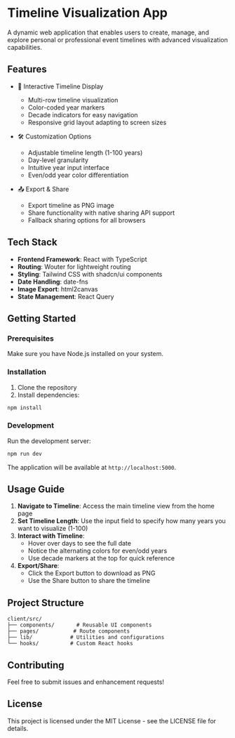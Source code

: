 # Timeline Visualization App

A dynamic web application that enables users to create, manage, and explore personal or professional event timelines with advanced visualization capabilities.

## Features

- 📅 Interactive Timeline Display
  - Multi-row timeline visualization
  - Color-coded year markers
  - Decade indicators for easy navigation
  - Responsive grid layout adapting to screen sizes

- 🛠 Customization Options
  - Adjustable timeline length (1-100 years)
  - Day-level granularity
  - Intuitive year input interface
  - Even/odd year color differentiation

- 📤 Export & Share
  - Export timeline as PNG image
  - Share functionality with native sharing API support
  - Fallback sharing options for all browsers

## Tech Stack

- **Frontend Framework**: React with TypeScript
- **Routing**: Wouter for lightweight routing
- **Styling**: Tailwind CSS with shadcn/ui components
- **Date Handling**: date-fns
- **Image Export**: html2canvas
- **State Management**: React Query

## Getting Started

### Prerequisites

Make sure you have Node.js installed on your system.

### Installation

1. Clone the repository
2. Install dependencies:
```bash
npm install
```

### Development

Run the development server:
```bash
npm run dev
```

The application will be available at `http://localhost:5000`.

## Usage Guide

1. **Navigate to Timeline**: Access the main timeline view from the home page
2. **Set Timeline Length**: Use the input field to specify how many years you want to visualize (1-100)
3. **Interact with Timeline**:
   - Hover over days to see the full date
   - Notice the alternating colors for even/odd years
   - Use decade markers at the top for quick reference
4. **Export/Share**:
   - Click the Export button to download as PNG
   - Use the Share button to share the timeline

## Project Structure

```
client/src/
├── components/       # Reusable UI components
├── pages/           # Route components
├── lib/            # Utilities and configurations
└── hooks/          # Custom React hooks
```

## Contributing

Feel free to submit issues and enhancement requests!

## License

This project is licensed under the MIT License - see the LICENSE file for details.
